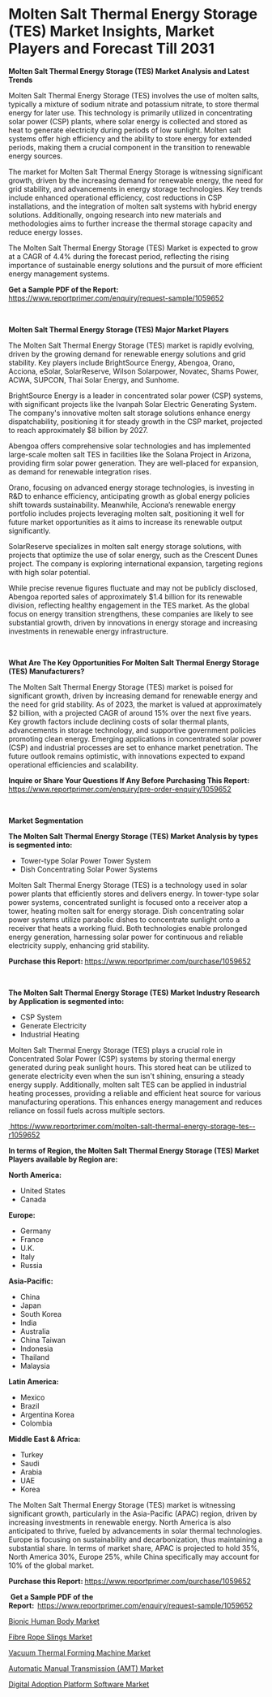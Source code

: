 <p><h1>Molten Salt Thermal Energy Storage (TES) Market Insights, Market Players and Forecast Till 2031</h1></p><p><strong>Molten Salt Thermal Energy Storage (TES) Market Analysis and Latest Trends</strong></p>
<p><p>Molten Salt Thermal Energy Storage (TES) involves the use of molten salts, typically a mixture of sodium nitrate and potassium nitrate, to store thermal energy for later use. This technology is primarily utilized in concentrating solar power (CSP) plants, where solar energy is collected and stored as heat to generate electricity during periods of low sunlight. Molten salt systems offer high efficiency and the ability to store energy for extended periods, making them a crucial component in the transition to renewable energy sources.</p><p>The market for Molten Salt Thermal Energy Storage is witnessing significant growth, driven by the increasing demand for renewable energy, the need for grid stability, and advancements in energy storage technologies. Key trends include enhanced operational efficiency, cost reductions in CSP installations, and the integration of molten salt systems with hybrid energy solutions. Additionally, ongoing research into new materials and methodologies aims to further increase the thermal storage capacity and reduce energy losses. </p><p>The Molten Salt Thermal Energy Storage (TES) Market is expected to grow at a CAGR of 4.4% during the forecast period, reflecting the rising importance of sustainable energy solutions and the pursuit of more efficient energy management systems.</p></p>
<p><strong>Get a Sample PDF of the Report:&nbsp;</strong> <a href="https://www.reportprimer.com/enquiry/request-sample/1059652">https://www.reportprimer.com/enquiry/request-sample/1059652</a></p>
<p>&nbsp;</p>
<p><strong>Molten Salt Thermal Energy Storage (TES) Major Market Players</strong></p>
<p><p>The Molten Salt Thermal Energy Storage (TES) market is rapidly evolving, driven by the growing demand for renewable energy solutions and grid stability. Key players include BrightSource Energy, Abengoa, Orano, Acciona, eSolar, SolarReserve, Wilson Solarpower, Novatec, Shams Power, ACWA, SUPCON, Thai Solar Energy, and Sunhome.</p><p>BrightSource Energy is a leader in concentrated solar power (CSP) systems, with significant projects like the Ivanpah Solar Electric Generating System. The company's innovative molten salt storage solutions enhance energy dispatchability, positioning it for steady growth in the CSP market, projected to reach approximately $8 billion by 2027.</p><p>Abengoa offers comprehensive solar technologies and has implemented large-scale molten salt TES in facilities like the Solana Project in Arizona, providing firm solar power generation. They are well-placed for expansion, as demand for renewable integration rises.</p><p>Orano, focusing on advanced energy storage technologies, is investing in R&D to enhance efficiency, anticipating growth as global energy policies shift towards sustainability. Meanwhile, Acciona’s renewable energy portfolio includes projects leveraging molten salt, positioning it well for future market opportunities as it aims to increase its renewable output significantly.</p><p>SolarReserve specializes in molten salt energy storage solutions, with projects that optimize the use of solar energy, such as the Crescent Dunes project. The company is exploring international expansion, targeting regions with high solar potential.</p><p>While precise revenue figures fluctuate and may not be publicly disclosed, Abengoa reported sales of approximately $1.4 billion for its renewable division, reflecting healthy engagement in the TES market. As the global focus on energy transition strengthens, these companies are likely to see substantial growth, driven by innovations in energy storage and increasing investments in renewable energy infrastructure.</p></p>
<p>&nbsp;</p>
<p><strong>What Are The Key Opportunities For Molten Salt Thermal Energy Storage (TES) Manufacturers?</strong></p>
<p><p>The Molten Salt Thermal Energy Storage (TES) market is poised for significant growth, driven by increasing demand for renewable energy and the need for grid stability. As of 2023, the market is valued at approximately $2 billion, with a projected CAGR of around 15% over the next five years. Key growth factors include declining costs of solar thermal plants, advancements in storage technology, and supportive government policies promoting clean energy. Emerging applications in concentrated solar power (CSP) and industrial processes are set to enhance market penetration. The future outlook remains optimistic, with innovations expected to expand operational efficiencies and scalability.</p></p>
<p><strong>Inquire or Share Your Questions If Any Before Purchasing This Report:</strong> <a href="https://www.reportprimer.com/enquiry/pre-order-enquiry/1059652">https://www.reportprimer.com/enquiry/pre-order-enquiry/1059652</a></p>
<p>&nbsp;</p>
<p><strong>Market Segmentation</strong></p>
<p><strong>The Molten Salt Thermal Energy Storage (TES) Market Analysis by types is segmented into:</strong></p>
<p><ul><li>Tower-type Solar Power Tower System</li><li>Dish Concentrating Solar Power Systems</li></ul></p>
<p><p>Molten Salt Thermal Energy Storage (TES) is a technology used in solar power plants that efficiently stores and delivers energy. In tower-type solar power systems, concentrated sunlight is focused onto a receiver atop a tower, heating molten salt for energy storage. Dish concentrating solar power systems utilize parabolic dishes to concentrate sunlight onto a receiver that heats a working fluid. Both technologies enable prolonged energy generation, harnessing solar power for continuous and reliable electricity supply, enhancing grid stability.</p></p>
<p><strong>Purchase this Report:&nbsp;</strong><a href="https://www.reportprimer.com/purchase/1059652">https://www.reportprimer.com/purchase/1059652</a></p>
<p>&nbsp;</p>
<p><strong>The Molten Salt Thermal Energy Storage (TES) Market Industry Research by Application is segmented into:</strong></p>
<p><ul><li>CSP System</li><li>Generate Electricity</li><li>Industrial Heating</li></ul></p>
<p><p>Molten Salt Thermal Energy Storage (TES) plays a crucial role in Concentrated Solar Power (CSP) systems by storing thermal energy generated during peak sunlight hours. This stored heat can be utilized to generate electricity even when the sun isn't shining, ensuring a steady energy supply. Additionally, molten salt TES can be applied in industrial heating processes, providing a reliable and efficient heat source for various manufacturing operations. This enhances energy management and reduces reliance on fossil fuels across multiple sectors.</p></p>
<p><a href="https://www.reportprimer.com/molten-salt-thermal-energy-storage-tes--r1059652">&nbsp;https://www.reportprimer.com/molten-salt-thermal-energy-storage-tes--r1059652</a></p>
<p><strong>In terms of Region, the Molten Salt Thermal Energy Storage (TES) Market Players available by Region are:</strong></p>
<p>
    <p> <strong> North America: </strong>
        <ul>
            <li>United States</li>
            <li>Canada</li>
        </ul>
        </p> 
    <p> <strong> Europe: </strong>
        <ul>
            <li>Germany</li>
            <li>France</li>
            <li>U.K.</li>
            <li>Italy</li>
            <li>Russia</li>
        </ul>
        </p> 
    <p> <strong> Asia-Pacific: </strong>
        <ul>
            <li>China</li>
            <li>Japan</li>
            <li>South Korea</li>
            <li>India</li>
            <li>Australia</li>
            <li>China Taiwan</li>
            <li>Indonesia</li>
            <li>Thailand</li>
            <li>Malaysia</li>
        </ul>
        </p> 
    <p> <strong> Latin America: </strong>
        <ul>
            <li>Mexico</li>
            <li>Brazil</li>
            <li>Argentina Korea</li>
            <li>Colombia</li>
        </ul>
        </p> 
    <p> <strong> Middle East & Africa: </strong>
        <ul>
            <li>Turkey</li>
            <li>Saudi</li>
            <li>Arabia</li>
            <li>UAE</li>
            <li>Korea</li>
        </ul>
    </p>
    </p>
<p><p>The Molten Salt Thermal Energy Storage (TES) market is witnessing significant growth, particularly in the Asia-Pacific (APAC) region, driven by increasing investments in renewable energy. North America is also anticipated to thrive, fueled by advancements in solar thermal technologies. Europe is focusing on sustainability and decarbonization, thus maintaining a substantial share. In terms of market share, APAC is projected to hold 35%, North America 30%, Europe 25%, while China specifically may account for 10% of the global market.</p></p>
<p><strong>Purchase this Report: </strong><a href="https://www.reportprimer.com/purchase/1059652">https://www.reportprimer.com/purchase/1059652</a></p>
<p>&nbsp;<strong>Get a Sample PDF of the Report:&nbsp;&nbsp;</strong><a href="https://www.reportprimer.com/enquiry/request-sample/1059652">https://www.reportprimer.com/enquiry/request-sample/1059652</a></p>
<p><strong></strong></p>
<p><p><a href="https://issuu.com/reportprime-2/docs/bionic-human-body-market-size-2030._2d7d5ab0b743d5">Bionic Human Body Market</a></p><p><a href="https://issuu.com/reportprime-2/docs/fibre-rope-slings-market-size-2030._84f9026235665a">Fibre Rope Slings Market</a></p><p><a href="https://medium.com/@lylabrown2022/vacuum-thermal-forming-machine-market-share-size-trends-industry-analysis-report-by-type-by-e9c7234d9a62?postPublishedType=repub">Vacuum Thermal Forming Machine Market</a></p><p><a href="https://medium.com/@lylabrown2022/booming-automatic-manual-transmission-amt-market-sector-market-analysis-and-growth-projections-929e1f34bc87">Automatic Manual Transmission (AMT) Market</a></p><p><a href="https://www.linkedin.com/pulse/what-current-future-prospects-digital-adoption-platform-software-rtzvc?trackingId=vNbmp8xcSrmmRp35zV4B7w%3D%3D">Digital Adoption Platform Software Market</a></p></p>